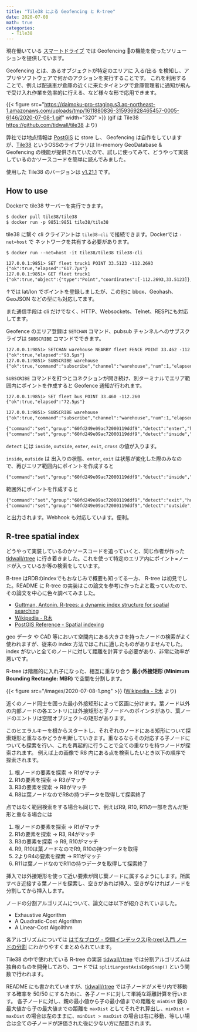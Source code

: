 ```yaml
---
title: "Tile38 による Geofencing と R-tree"
date: 2020-07-08
math: true
categories:
  - Tile38
---
```


現在働いている [スマートドライブ](https://smartdrive.co.jp/) では Geofencing の機能を使ったソリューションを提供しています。

Geofencing とは、あるオブジェクトが特定のエリアに 入る/出る を検知し、アプリやソフトウェアで何かのアクションを実行することです。
これを利用することで、例えば配送車が倉庫の近くに来たタイミングで倉庫管理者に通知が飛んで受け入れ作業を効率的に行える、など様々な形で応用できます。

{{< figure src="https://daimoku-pro-staging.s3.ap-northeast-1.amazonaws.com/uploads/tmp/1611880836-315936928465457-0005-6146/2020-07-08-1.gif" width="320" >}} (gif は Tile38 https://github.com/tidwall/tile38 より)

弊社では地点情報は [PostGIS](https://postgis.net/) に store し、 Geofencing は自作をしていますが、[Tile38](https://github.com/tidwall/tile38) というOSSのライブラリは In-memory GeoDatabase & Geofencing の機能が提供されていたので、試しに使ってみて、どうやって実装しているのかソースコードを簡単に読んでみました。

使用した Tile38 のバージョンは [v1.21.1](https://github.com/tidwall/tile38/tree/1.21.1) です。

## How to use

Dockerで tile38 サーバーを実行できます。

```txt
$ docker pull tile38/tile38
$ docker run -p 9851:9851 tile38/tile38
```

tile38 に繋ぐ cli クライアントは `tile38-cli` で接続できます。Dockerでは `-net=host` で ネットワークを共有する必要があります。

```txt
$ docker run --net=host -it tile38/tile38 tile38-cli

127.0.0.1:9851> SET fleet truck1 POINT 33.5123 -112.2693
{"ok":true,"elapsed":"617.7µs"}
127.0.0.1:9851> GET fleet truck1
{"ok":true,"object":{"type":"Point","coordinates":[-112.2693,33.5123]},"elapsed":"58.9µs"}
```

↑では lat/lon でポイントを登録しましたが、この他に bbox、Geohash、GeoJSON などの型にも対応してます。

また通信手段は cli だけでなく、HTTP、Websockets、Telnet、RESPにも対応してます。

Geofence のエリア登録は `SETCHAN` コマンド、pubsub チャンネルへのサブスクライブは `SUBSCRIBE` コマンドでできます。

```txt
127.0.0.1:9851> SETCHAN warehouse NEARBY fleet FENCE POINT 33.462 -112.268 6000
{"ok":true,"elapsed":"93.5µs"}
127.0.0.1:9851> SUBSCRIBE warehouse
{"ok":true,"command":"subscribe","channel":"warehouse","num":1,"elapsed":"38µs"}
```

`SUBSCRIBE` コマンドを打つとコネクションが開き続け、別ターミナルでエリア範囲内にポイントを作成すると Geofence 通知が行われます。

```txt
127.0.0.1:9851> SET fleet bus POINT 33.460 -112.260
{"ok":true,"elapsed":"72.5µs"}
```

```txt
127.0.0.1:9851> SUBSCRIBE warehouse
{"ok":true,"command":"subscribe","channel":"warehouse","num":1,"elapsed":"38µs"}

{"command":"set","group":"60fd249e09ac72000119ddf9","detect":"enter","hook":"warehouse","key":"fleet","time":"2020-07-07T08:45:18.6552167Z","id":"bus","object":{"type":"Point","coordinates":[-112.26,33.46]}}
{"command":"set","group":"60fd249e09ac72000119ddf9","detect":"inside","hook":"warehouse","key":"fleet","time":"2020-07-07T08:45:18.6552167Z","id":"bus","object":{"type":"Point","coordinates":[-112.26,33.46]}}
```

`detect` には `inside`, `outside`, `enter`, `exit`, `cross` の値が入ります。

`inside`, `outside` は 出入りの状態、`enter`, `exit` は状態が変化した際のみなので、再びエリア範囲内にポイントを作成すると

```txt
{"command":"set","group":"60fd249e09ac72000119ddf9","detect":"inside","hook":"warehouse","key":"fleet","time":"2020-07-07T09:00:35.680187Z","id":"bus","object":{"type":"Point","coordinates":[-112.26,33.46]}}
```

範囲外にポイントを作成すると
```txt
{"command":"set","group":"60fd249e09ac72000119ddf9","detect":"exit","hook":"warehouse","key":"fleet","time":"2020-07-07T09:00:48.7539999Z","id":"bus","object":{"type":"Point","coordinates":[-11,33.46]}}
{"command":"set","group":"60fd249e09ac72000119ddf9","detect":"outside","hook":"warehouse","key":"fleet","time":"2020-07-07T09:00:48.7539999Z","id":"bus","object":{"type":"Point","coordinates":[-11,33.46]}}
```

と出力されます。Webhook も対応しています。便利。

## R-tree spatial index
どうやって実装しているのかソースコードを追っていくと、同じ作者が作った [tidwall/rtree](https://github.com/tidwall/rtree) に行き着きました。これを使って特定のエリア内にポイント=ノードが入っているか等の検索をしています。

B-tree はRDBのindexでもおなじみで概要も知ってる一方、 R-tree は初見でした。README に R-tree の実装はこの論文を参考に作ったよと載っていたので、その論文を中心に色々調べてみました。

- [Guttman, Antonin. R-trees: a dynamic index structure for spatial searching](http://www-db.deis.unibo.it/courses/SI-LS/papers/Gut84.pdf)
- [Wikipedia - R木](https://ja.wikipedia.org/wiki/R%E6%9C%A8)
- [PostGIS Reference - Spatial indexing](http://postgis.net/workshops/postgis-intro/indexing.html)

geo データ や CAD 等において空間内にある大きさを持ったノードの検索がよく使われますが、従来の index 方法ではこれに適したものがありませんでした。
index がないと全てのノードに対して距離を計算する必要があり、非常に効率が悪いです。

R-tree は階層的に入れ子になった、相互に重なり合う __最小外接矩形 (Minimum Bounding Rectangle: MBR)__ で空間を分割します。

{{< figure src="/images/2020-07-08-1.png" >}} ([Wikipedia - R木](https://ja.wikipedia.org/wiki/R%E6%9C%A8) より)

近くのノード同士を囲った最小外接矩形によって区画に分けます。葉ノード以外の内部ノードの各エントリには外接矩形と子ノードへのポインタがあり、葉ノードのエントリは空間オブジェクトの矩形があります。

このヒエラルキーを根からスタートし、それぞれのノードにある矩形について探索矩形と重なるかどうか判断していきます。重なるならその対応する子ノードについても探索を行い、これを再起的に行うことで全ての重なりを持つノードが探索されます。
例えば上の画像で R8 内にある点を検索したいとき以下の順序で探索されます。

1. 根ノードの要素を探索 → R1がマッチ
2. R1の要素を探索 → R3がマッチ
3. R3の要素を探索 → R8がマッチ
4. R8は葉ノードなのでR8の持つデータを取得して探索終了

点ではなく範囲検索をする場合も同じで、例えばR9, R10, R11の一部を含んだ矩形と重なる場合には

1. 根ノードの要素を探索 → R1がマッチ
2. R1の要素を探索 → R3, R4がマッチ
3. R3の要素を探索 → R9, R10がマッチ
4. R9, R10は葉ノードなのでR9, R10の持つデータを取得
5. 2よりR4の要素を探索 → R11がマッチ
6. R11は葉ノードなのでR11の持つデータを取得して探索終了

挿入では外接矩形を使って近い要素が同じ葉ノードに属するようにします。所属すべき近接する葉ノードを探索し、空きがあれば挿入、空きがなければノードを分割してから挿入します。

ノードの分割アルゴリズムについて、論文には以下が紹介されていました。

- Exhaustive Algorithm
- A Quadratic-Cost Algorithm
- A Linear-Cost Algollthm

各アルゴリズムについては [はてなブログ - 空間インデックス(R-tree)入門 ノードの分割](https://tanishiking24.hatenablog.com/entry/introduction_rtree_index#%E3%83%8E%E3%83%BC%E3%83%89%E3%81%AE%E5%88%86%E5%89%B2) にわかりやすくまとめられています。

Tile38 の中で使われている R-tree の実装 [tidwall/rtree](https://github.com/tidwall/rtree) では分割アルゴリズムは独自のものを開発しており、コードでは `splitLargestAxisEdgeSnap()` という関数で行われます。

README にも書かれていますが、[tidwall/rtree](https://github.com/tidwall/rtree) では子ノードがメモリ内で移動する確率を 50/50 にするために、各子ノードに対して単純な距離計算を行います。
各子ノードに対し、親の最小値から子の最小値までの距離を `minDist` 親の最大値から子の最大値までの距離を `maxDist` としてそれぞれ算出し、`minDist < maxDist` の場合は左のままに、`minDist > maxDist` の場合は右に移動、等しい場合は全ての子ノードが評価された後に少ない方に配置されます。
